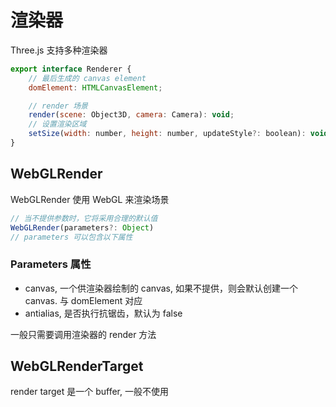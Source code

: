 # 渲染器
Three.js 支持多种渲染器
```js
export interface Renderer {
    // 最后生成的 canvas element
    domElement: HTMLCanvasElement;

    // render 场景
    render(scene: Object3D, camera: Camera): void;
    // 设置渲染区域
    setSize(width: number, height: number, updateStyle?: boolean): void;
}
```
## WebGLRender
WebGLRender 使用 WebGL 来渲染场景
```js
// 当不提供参数时，它将采用合理的默认值
WebGLRender(parameters?: Object)
// parameters 可以包含以下属性
```
### Parameters 属性
* canvas, 一个供渲染器绘制的 canvas, 如果不提供，则会默认创建一个 canvas. 与 domElement 对应
* antialias, 是否执行抗锯齿，默认为 false

一般只需要调用渲染器的 render 方法

## WebGLRenderTarget
render target 是一个 buffer, 一般不使用

## 